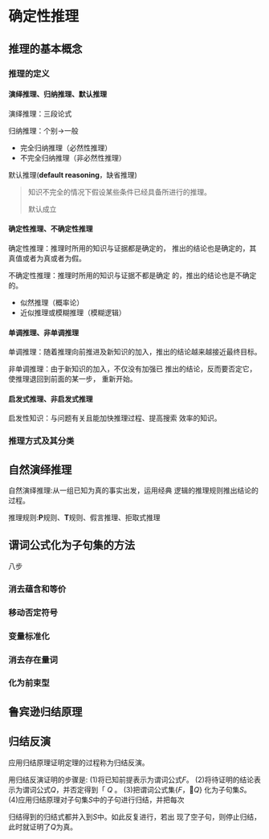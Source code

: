 # 确定性推理

## 推理的基本概念

### 推理的定义

#### 演绎推理、归纳推理、默认推理

演绎推理：三段论式

归纳推理：个别->一般

- 完全归纳推理（必然性推理）
- 不完全归纳推理（非必然性推理）

默认推理(**default reasoning**，缺省推理)

> 知识不完全的情况下假设某些条件已经具备所进行的推理。
>
> 默认成立

#### 确定性推理、不确定性推理

确定性推理：推理时所用的知识与证据都是确定的， 推出的结论也是确定的，其真值或者为真或者为假。

不确定性推理：推理时所用的知识与证据不都是确定 的，推出的结论也是不确定的。

- 似然推理（概率论）
- 近似推理或模糊推理（模糊逻辑） 		



#### 单调推理、非单调推理

单调推理：随着推理向前推进及新知识的加入，推出的结论越来越接近最终目标。

非单调推理：由于新知识的加入，不仅没有加强已 推出的结论，反而要否定它，使推理退回到前面的某一步， 重新开始。



#### 启发式推理、非启发式推理

启发性知识：与问题有关且能加快推理过程、提高搜索 效率的知识。



### 推理方式及其分类







## 自然演绎推理

自然演绎推理:从一组已知为真的事实出发，运用经典 逻辑的推理规则推出结论的过程。

推理规则:**P**规则、**T**规则、假言推理、拒取式推理





## 谓词公式化为子句集的方法

八步

### 消去蕴含和等价



### 移动否定符号



### 变量标准化



### 消去存在量词



### 化为前束型





## 鲁宾逊归结原理





## 归结反演

应用归结原理证明定理的过程称为归结反演。

用归结反演证明的步骤是: (1)将已知前提表示为谓词公式*F*。 (2)将待证明的结论表示为谓词公式*Q*，并否定得到「 *Q* 。 (3)把谓词公式集{*F*，*Q*} 化为子句集*S*。 (4)应用归结原理对子句集*S*中的子句进行归结，并把每次

归结得到的归结式都并入到*S*中。如此反复进行，若出 现了空子句，则停止归结，此时就证明了*Q*为真。
